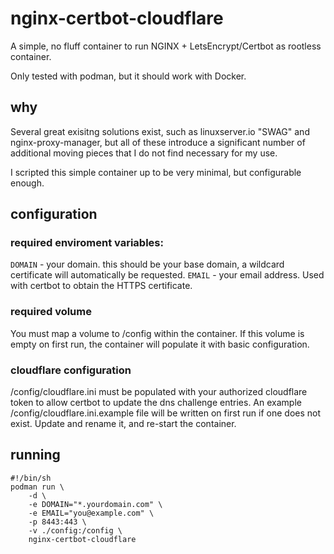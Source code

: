 # nginx-certbot-cloudflare

A simple, no fluff container to run NGINX + LetsEncrypt/Certbot as rootless container.  

Only tested with podman, but it should work with Docker. 

## why

Several great exisitng solutions exist, such as linuxserver.io "SWAG" and nginx-proxy-manager, but all of these
introduce a significant number of additional moving pieces that I do not find necessary for my use.  

I scripted this simple container up to be very minimal, but configurable enough. 

## configuration

### required enviroment variables:

`DOMAIN` - your domain. this should be your base domain, a wildcard certificate will automatically be requested.
`EMAIL` - your email address.  Used with certbot to obtain the HTTPS certificate.

### required volume

You must map a volume to /config within the container.  If this volume is empty on first run, the container will populate it with basic configuration.  

### cloudflare configuration

/config/cloudflare.ini must be populated with your authorized cloudflare token to allow certbot to update the dns challenge entries. An example /config/cloudflare.ini.example file will be written on first run if one does not exist. Update and rename it, and re-start the container.

## running
```
#!/bin/sh
podman run \
    -d \
    -e DOMAIN="*.yourdomain.com" \
    -e EMAIL="you@example.com" \
    -p 8443:443 \
    -v ./config:/config \
    nginx-certbot-cloudflare
```



